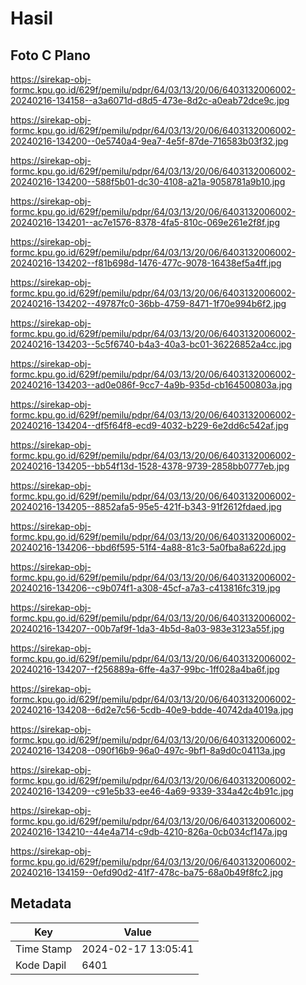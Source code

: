 # Hasil

## Foto C Plano

https://sirekap-obj-formc.kpu.go.id/629f/pemilu/pdpr/64/03/13/20/06/6403132006002-20240216-134158--a3a6071d-d8d5-473e-8d2c-a0eab72dce9c.jpg

https://sirekap-obj-formc.kpu.go.id/629f/pemilu/pdpr/64/03/13/20/06/6403132006002-20240216-134200--0e5740a4-9ea7-4e5f-87de-716583b03f32.jpg

https://sirekap-obj-formc.kpu.go.id/629f/pemilu/pdpr/64/03/13/20/06/6403132006002-20240216-134200--588f5b01-dc30-4108-a21a-9058781a9b10.jpg

https://sirekap-obj-formc.kpu.go.id/629f/pemilu/pdpr/64/03/13/20/06/6403132006002-20240216-134201--ac7e1576-8378-4fa5-810c-069e261e2f8f.jpg

https://sirekap-obj-formc.kpu.go.id/629f/pemilu/pdpr/64/03/13/20/06/6403132006002-20240216-134202--f81b698d-1476-477c-9078-16438ef5a4ff.jpg

https://sirekap-obj-formc.kpu.go.id/629f/pemilu/pdpr/64/03/13/20/06/6403132006002-20240216-134202--49787fc0-36bb-4759-8471-1f70e994b6f2.jpg

https://sirekap-obj-formc.kpu.go.id/629f/pemilu/pdpr/64/03/13/20/06/6403132006002-20240216-134203--5c5f6740-b4a3-40a3-bc01-36226852a4cc.jpg

https://sirekap-obj-formc.kpu.go.id/629f/pemilu/pdpr/64/03/13/20/06/6403132006002-20240216-134203--ad0e086f-9cc7-4a9b-935d-cb164500803a.jpg

https://sirekap-obj-formc.kpu.go.id/629f/pemilu/pdpr/64/03/13/20/06/6403132006002-20240216-134204--df5f64f8-ecd9-4032-b229-6e2dd6c542af.jpg

https://sirekap-obj-formc.kpu.go.id/629f/pemilu/pdpr/64/03/13/20/06/6403132006002-20240216-134205--bb54f13d-1528-4378-9739-2858bb0777eb.jpg

https://sirekap-obj-formc.kpu.go.id/629f/pemilu/pdpr/64/03/13/20/06/6403132006002-20240216-134205--8852afa5-95e5-421f-b343-91f2612fdaed.jpg

https://sirekap-obj-formc.kpu.go.id/629f/pemilu/pdpr/64/03/13/20/06/6403132006002-20240216-134206--bbd6f595-51f4-4a88-81c3-5a0fba8a622d.jpg

https://sirekap-obj-formc.kpu.go.id/629f/pemilu/pdpr/64/03/13/20/06/6403132006002-20240216-134206--c9b074f1-a308-45cf-a7a3-c413816fc319.jpg

https://sirekap-obj-formc.kpu.go.id/629f/pemilu/pdpr/64/03/13/20/06/6403132006002-20240216-134207--00b7af9f-1da3-4b5d-8a03-983e3123a55f.jpg

https://sirekap-obj-formc.kpu.go.id/629f/pemilu/pdpr/64/03/13/20/06/6403132006002-20240216-134207--f256889a-6ffe-4a37-99bc-1ff028a4ba6f.jpg

https://sirekap-obj-formc.kpu.go.id/629f/pemilu/pdpr/64/03/13/20/06/6403132006002-20240216-134208--6d2e7c56-5cdb-40e9-bdde-40742da4019a.jpg

https://sirekap-obj-formc.kpu.go.id/629f/pemilu/pdpr/64/03/13/20/06/6403132006002-20240216-134208--090f16b9-96a0-497c-9bf1-8a9d0c04113a.jpg

https://sirekap-obj-formc.kpu.go.id/629f/pemilu/pdpr/64/03/13/20/06/6403132006002-20240216-134209--c91e5b33-ee46-4a69-9339-334a42c4b91c.jpg

https://sirekap-obj-formc.kpu.go.id/629f/pemilu/pdpr/64/03/13/20/06/6403132006002-20240216-134210--44e4a714-c9db-4210-826a-0cb034cf147a.jpg

https://sirekap-obj-formc.kpu.go.id/629f/pemilu/pdpr/64/03/13/20/06/6403132006002-20240216-134159--0efd90d2-41f7-478c-ba75-68a0b49f8fc2.jpg


## Metadata

| Key        | Value               |
| ---------- | ------------------- |
| Time Stamp | 2024-02-17 13:05:41 |
| Kode Dapil | 6401                |



